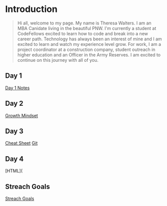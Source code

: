 # Introduction
> Hi all, welcome to my page. My name is Theresa Walters. I am an MBA Canidate living in the beautiful PNW. I'm currently a student at CodeFellows excited to learn how to code and break into a new career path. Technology has always been an interest of mine and I am excited to learn and watch my experience level grow. For work, I am a project coordinator at a construction company, student outreach in higher education and an Officer in the Army Reserves. I am excited to continue on this journey with all of you. 

## Day 1
[Day 1 Notes](https://github.com/TheresaWalters/reading-notes/blob/93c42b8ff1a77d489550c698110758594727ce6e/README.md)

## Day 2
[Growth Mindset](https://github.com/TheresaWalters/reading-notes/blob/93c42b8ff1a77d489550c698110758594727ce6e/README.md)

## Day 3
[Cheat Sheet](https://github.com/TheresaWalters/reading-notes/blob/93c42b8ff1a77d489550c698110758594727ce6e/cheat-sheet.md)
[Git](https://github.com/TheresaWalters/reading-notes/blob/064eef4626a08158803565612cb39a925affe0ed/Git.md)

## Day 4
[HTML](
 
## Streach Goals
[Streach Goals](https://github.com/TheresaWalters/reading-notes/blob/87974501c2bf09943ef72bc8adb482420a2ee1a2/streachGoals.md)
